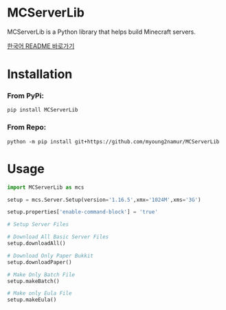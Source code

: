MCServerLib
===========

MCServerLib is a Python library that helps build Minecraft servers.

[한국어 README 바로가기](https://github.com/myoung2namur/MCServerLib/blob/master/docs/README-kr.md)
# Installation

### From PyPi:

`pip install MCServerLib`


### From Repo:

`python -m pip install git+https://github.com/myoung2namur/MCServerLib`

# Usage

```py
import MCServerLib as mcs

setup = mcs.Server.Setup(version='1.16.5',xmx='1024M',xms='3G')

setup.properties['enable-command-block'] = 'true'

# Setup Server Files

# Download All Basic Server Files
setup.downloadAll() 

# Download Only Paper Bukkit
setup.downloadPaper()

# Make Only Batch File
setup.makeBatch()

# Make only Eula File
setup.makeEula()
```